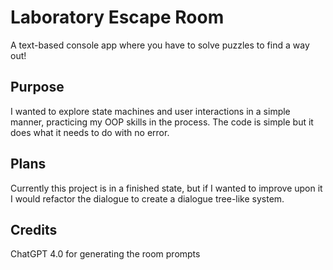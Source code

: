 # Laboratory Escape Room
A text-based console app where you have to solve puzzles to find a way out!

## Purpose
I wanted to explore state machines and user interactions in a simple manner, practicing my OOP skills in the process. The code is simple but it does what it needs to do with no error.

## Plans
Currently this project is in a finished state, but if I wanted to improve upon it I would refactor the dialogue to create a dialogue tree-like system.

## Credits
ChatGPT 4.0 for generating the room prompts
